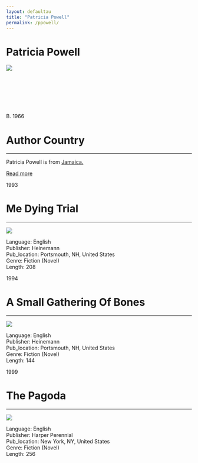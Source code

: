 ```yaml
---
layout: defaultau
title: "Patricia Powell"
permalink: /ppowell/
---
```

<!-- partial:index.partial.html -->
<div class="content">
     <h1>Patricia Powell</h1>
    <div class="quote">
        <div><img src="https://mlkscholars.mit.edu/sites/default/files/styles/scholar_image/public/scholar/Patricia-Powell.jpg?itok=XgUXgcrm" class="logo"></div>
    </div>
    <div class="timeline">
        <div style="padding-bottom:100px;"></div>
        <div class="block">
             <div class="date right"><p class="right">B. 1966</p></div>
            <div class="dot"></div>
            <div class="left first">
            <div class="author_country">
                <h1>Author Country</h1><hr>
          <div class="aclocation">  <p>Patricia Powell is from <a href="{{ site.baseurl }}/4">Jamaica.</a></p></div>
              <div class="acreadmore">  <a href="https://en.wikipedia.org/wiki/Patricia_Powell" target="_blank">Read more</a></div>
            </div>
            </div>
   <div class="block">
            <div class="date left"><p class="left">1993</p></div>
            <div class="dot"></div>
            <div class="right hide">
                <h1>Me Dying Trial</h1><hr>
                <p><img src="https://m.media-amazon.com/images/I/41GS2llgDmL._SY291_BO1,204,203,200_QL40_FMwebp_.jpg"></p>
                <p>
                Language: English<br/>
                Publisher: Heinemann<br/>
                Pub_location: Portsmouth, NH, United States<br/>
                Genre: Fiction (Novel)<br/>
                Length: 208<br/>                   </p>
            </div>
        </div>
       <div class="block">
            <div class="date right"><p class="right">1994</p></div>
            <div class="dot"></div>
            <div class="left hide">
                <h1>A Small Gathering Of Bones</h1><hr>
                <p><img src="https://m.media-amazon.com/images/I/51c1SEsjyxL._SX334_BO1,204,203,200_.jpg"></p>
                <p>
                Language: English<br/>
                Publisher: Heinemann<br/>
                Pub_location: Portsmouth, NH, United States<br/>
                Genre: Fiction (Novel)<br/>
                Length: 144<br/>                   </p>
            </div>
        </div>
       <div class="block">
            <div class="date left"><p class="left">1999</p></div>
            <div class="dot"></div>
            <div class="right hide">
                <h1>The Pagoda</h1><hr>
                <p><img src="https://m.media-amazon.com/images/I/41pSe9ZLaFL._SX326_BO1,204,203,200_.jpg"></p>
                <p>
                Language: English<br/>
                Publisher: Harper Perennial<br/>
                Pub_location: New York, NY, United States<br/>
                Genre: Fiction (Novel)<br/>
                Length: 256<br/>                   </p>
            </div>
        </div>
  <!-- partial -->
<script src='https://cdnjs.cloudflare.com/ajax/libs/jquery/3.1.1/jquery.min.js'></script><script  src="{{ site.baseurl }}/assets/js/authorscript.js"></script>
